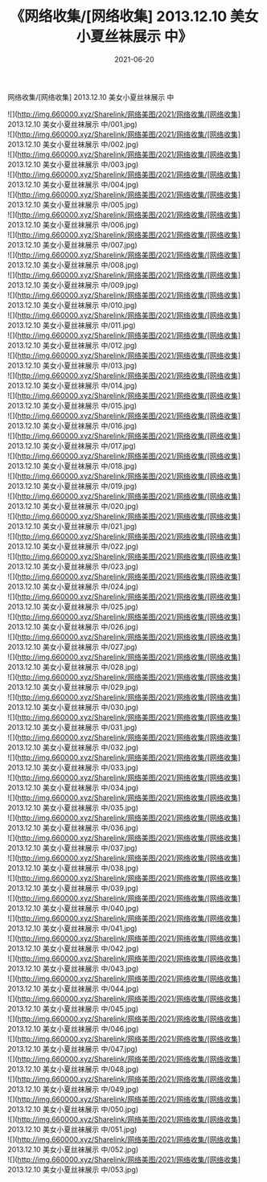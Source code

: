 ﻿---
layout: post
title:  《网络收集/[网络收集] 2013.12.10 美女小夏丝袜展示 中》
date:   2021-06-20
img: http://img.660000.xyz/Sharelink/网络美图/2021/网络收集/[网络收集] 2013.12.10 美女小夏丝袜展示 中/000.jpg
categories: [美女, 清纯, 唯美]
---

网络收集/[网络收集] 2013.12.10 美女小夏丝袜展示 中

 ![](http://img.660000.xyz/Sharelink/网络美图/2021/网络收集/[网络收集] 2013.12.10 美女小夏丝袜展示 中/001.jpg) <br>![](http://img.660000.xyz/Sharelink/网络美图/2021/网络收集/[网络收集] 2013.12.10 美女小夏丝袜展示 中/002.jpg) <br>![](http://img.660000.xyz/Sharelink/网络美图/2021/网络收集/[网络收集] 2013.12.10 美女小夏丝袜展示 中/003.jpg) <br>![](http://img.660000.xyz/Sharelink/网络美图/2021/网络收集/[网络收集] 2013.12.10 美女小夏丝袜展示 中/004.jpg) <br>![](http://img.660000.xyz/Sharelink/网络美图/2021/网络收集/[网络收集] 2013.12.10 美女小夏丝袜展示 中/005.jpg) <br>![](http://img.660000.xyz/Sharelink/网络美图/2021/网络收集/[网络收集] 2013.12.10 美女小夏丝袜展示 中/006.jpg) <br>![](http://img.660000.xyz/Sharelink/网络美图/2021/网络收集/[网络收集] 2013.12.10 美女小夏丝袜展示 中/007.jpg) <br>![](http://img.660000.xyz/Sharelink/网络美图/2021/网络收集/[网络收集] 2013.12.10 美女小夏丝袜展示 中/008.jpg) <br>![](http://img.660000.xyz/Sharelink/网络美图/2021/网络收集/[网络收集] 2013.12.10 美女小夏丝袜展示 中/009.jpg) <br>![](http://img.660000.xyz/Sharelink/网络美图/2021/网络收集/[网络收集] 2013.12.10 美女小夏丝袜展示 中/010.jpg) <br>![](http://img.660000.xyz/Sharelink/网络美图/2021/网络收集/[网络收集] 2013.12.10 美女小夏丝袜展示 中/011.jpg) <br>![](http://img.660000.xyz/Sharelink/网络美图/2021/网络收集/[网络收集] 2013.12.10 美女小夏丝袜展示 中/012.jpg) <br>![](http://img.660000.xyz/Sharelink/网络美图/2021/网络收集/[网络收集] 2013.12.10 美女小夏丝袜展示 中/013.jpg) <br>![](http://img.660000.xyz/Sharelink/网络美图/2021/网络收集/[网络收集] 2013.12.10 美女小夏丝袜展示 中/014.jpg) <br>![](http://img.660000.xyz/Sharelink/网络美图/2021/网络收集/[网络收集] 2013.12.10 美女小夏丝袜展示 中/015.jpg) <br>![](http://img.660000.xyz/Sharelink/网络美图/2021/网络收集/[网络收集] 2013.12.10 美女小夏丝袜展示 中/016.jpg) <br>![](http://img.660000.xyz/Sharelink/网络美图/2021/网络收集/[网络收集] 2013.12.10 美女小夏丝袜展示 中/017.jpg) <br>![](http://img.660000.xyz/Sharelink/网络美图/2021/网络收集/[网络收集] 2013.12.10 美女小夏丝袜展示 中/018.jpg) <br>![](http://img.660000.xyz/Sharelink/网络美图/2021/网络收集/[网络收集] 2013.12.10 美女小夏丝袜展示 中/019.jpg) <br>![](http://img.660000.xyz/Sharelink/网络美图/2021/网络收集/[网络收集] 2013.12.10 美女小夏丝袜展示 中/020.jpg) <br>![](http://img.660000.xyz/Sharelink/网络美图/2021/网络收集/[网络收集] 2013.12.10 美女小夏丝袜展示 中/021.jpg) <br>![](http://img.660000.xyz/Sharelink/网络美图/2021/网络收集/[网络收集] 2013.12.10 美女小夏丝袜展示 中/022.jpg) <br>![](http://img.660000.xyz/Sharelink/网络美图/2021/网络收集/[网络收集] 2013.12.10 美女小夏丝袜展示 中/023.jpg) <br>![](http://img.660000.xyz/Sharelink/网络美图/2021/网络收集/[网络收集] 2013.12.10 美女小夏丝袜展示 中/024.jpg) <br>![](http://img.660000.xyz/Sharelink/网络美图/2021/网络收集/[网络收集] 2013.12.10 美女小夏丝袜展示 中/025.jpg) <br>![](http://img.660000.xyz/Sharelink/网络美图/2021/网络收集/[网络收集] 2013.12.10 美女小夏丝袜展示 中/026.jpg) <br>![](http://img.660000.xyz/Sharelink/网络美图/2021/网络收集/[网络收集] 2013.12.10 美女小夏丝袜展示 中/027.jpg) <br>![](http://img.660000.xyz/Sharelink/网络美图/2021/网络收集/[网络收集] 2013.12.10 美女小夏丝袜展示 中/028.jpg) <br>![](http://img.660000.xyz/Sharelink/网络美图/2021/网络收集/[网络收集] 2013.12.10 美女小夏丝袜展示 中/029.jpg) <br>![](http://img.660000.xyz/Sharelink/网络美图/2021/网络收集/[网络收集] 2013.12.10 美女小夏丝袜展示 中/030.jpg) <br>![](http://img.660000.xyz/Sharelink/网络美图/2021/网络收集/[网络收集] 2013.12.10 美女小夏丝袜展示 中/031.jpg) <br>![](http://img.660000.xyz/Sharelink/网络美图/2021/网络收集/[网络收集] 2013.12.10 美女小夏丝袜展示 中/032.jpg) <br>![](http://img.660000.xyz/Sharelink/网络美图/2021/网络收集/[网络收集] 2013.12.10 美女小夏丝袜展示 中/033.jpg) <br>![](http://img.660000.xyz/Sharelink/网络美图/2021/网络收集/[网络收集] 2013.12.10 美女小夏丝袜展示 中/034.jpg) <br>![](http://img.660000.xyz/Sharelink/网络美图/2021/网络收集/[网络收集] 2013.12.10 美女小夏丝袜展示 中/035.jpg) <br>![](http://img.660000.xyz/Sharelink/网络美图/2021/网络收集/[网络收集] 2013.12.10 美女小夏丝袜展示 中/036.jpg) <br>![](http://img.660000.xyz/Sharelink/网络美图/2021/网络收集/[网络收集] 2013.12.10 美女小夏丝袜展示 中/037.jpg) <br>![](http://img.660000.xyz/Sharelink/网络美图/2021/网络收集/[网络收集] 2013.12.10 美女小夏丝袜展示 中/038.jpg) <br>![](http://img.660000.xyz/Sharelink/网络美图/2021/网络收集/[网络收集] 2013.12.10 美女小夏丝袜展示 中/039.jpg) <br>![](http://img.660000.xyz/Sharelink/网络美图/2021/网络收集/[网络收集] 2013.12.10 美女小夏丝袜展示 中/040.jpg) <br>![](http://img.660000.xyz/Sharelink/网络美图/2021/网络收集/[网络收集] 2013.12.10 美女小夏丝袜展示 中/041.jpg) <br>![](http://img.660000.xyz/Sharelink/网络美图/2021/网络收集/[网络收集] 2013.12.10 美女小夏丝袜展示 中/042.jpg) <br>![](http://img.660000.xyz/Sharelink/网络美图/2021/网络收集/[网络收集] 2013.12.10 美女小夏丝袜展示 中/043.jpg) <br>![](http://img.660000.xyz/Sharelink/网络美图/2021/网络收集/[网络收集] 2013.12.10 美女小夏丝袜展示 中/044.jpg) <br>![](http://img.660000.xyz/Sharelink/网络美图/2021/网络收集/[网络收集] 2013.12.10 美女小夏丝袜展示 中/045.jpg) <br>![](http://img.660000.xyz/Sharelink/网络美图/2021/网络收集/[网络收集] 2013.12.10 美女小夏丝袜展示 中/046.jpg) <br>![](http://img.660000.xyz/Sharelink/网络美图/2021/网络收集/[网络收集] 2013.12.10 美女小夏丝袜展示 中/047.jpg) <br>![](http://img.660000.xyz/Sharelink/网络美图/2021/网络收集/[网络收集] 2013.12.10 美女小夏丝袜展示 中/048.jpg) <br>![](http://img.660000.xyz/Sharelink/网络美图/2021/网络收集/[网络收集] 2013.12.10 美女小夏丝袜展示 中/049.jpg) <br>![](http://img.660000.xyz/Sharelink/网络美图/2021/网络收集/[网络收集] 2013.12.10 美女小夏丝袜展示 中/050.jpg) <br>![](http://img.660000.xyz/Sharelink/网络美图/2021/网络收集/[网络收集] 2013.12.10 美女小夏丝袜展示 中/051.jpg) <br>![](http://img.660000.xyz/Sharelink/网络美图/2021/网络收集/[网络收集] 2013.12.10 美女小夏丝袜展示 中/052.jpg) <br>![](http://img.660000.xyz/Sharelink/网络美图/2021/网络收集/[网络收集] 2013.12.10 美女小夏丝袜展示 中/053.jpg) <br>
